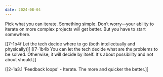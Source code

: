 ```yaml
---
date: 2024-08-04
---
```

Pick what you can iterate. Something simple. Don’t worry—your ability to iterate on more complex projects will get better. But you have to start somewhere.

[[7-1b4f Let the tech decide where to go (both intellectually and physically)]]
	[[7-1b4b You can let the tech decide what are the problems to be solved. Otherwise, it will decide by itself. It's about possibility and not about should.]]

[[2-1a3.1 'Feedback loops' - Iterate. The more and quicker the better.]]